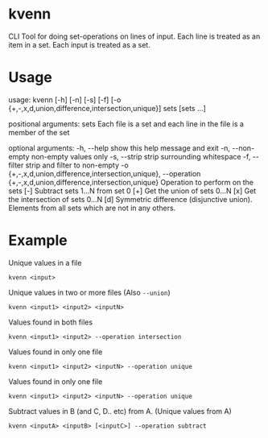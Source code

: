 kvenn
=========

CLI Tool for doing set-operations on lines of input. Each line is treated as an item in a set. Each input is treated as a set.

# Usage


usage: kvenn [-h] [-n] [-s] [-f]
             [-o {+,-,x,d,union,difference,intersection,unique}]
             sets [sets ...]

positional arguments:
  sets                  Each file is a set and each line in the file is a
                        member of the set

optional arguments:
  -h, --help            show this help message and exit
  -n, --non-empty       non-empty values only
  -s, --strip           strip surrounding whitespace
  -f, --filter          strip and filter to non-empty
  -o {+,-,x,d,union,difference,intersection,unique}, --operation {+,-,x,d,union,difference,intersection,unique}
                        Operation to perform on the sets [-] Subtract sets
                        1...N from set 0 [+] Get the union of sets 0...N [x]
                        Get the intersection of sets 0...N [d] Symmetric
                        difference (disjunctive union). Elements from all sets
                        which are not in any others.

# Example

Unique values in a file

    kvenn <input>

Unique values in two or more files (Also `--union`)

    kvenn <input1> <input2> <inputN>

Values found in both files

    kvenn <input1> <input2> --operation intersection

Values found in only one file

    kvenn <input1> <input2> <inputN> --operation unique

Values found in only one file

    kvenn <input1> <input2> <inputN> --operation unique

Subtract values in B (and C, D.. etc) from A. (Unique values from A)

    kvenn <inputA> <inputB> [<inputC>] --operation subtract

